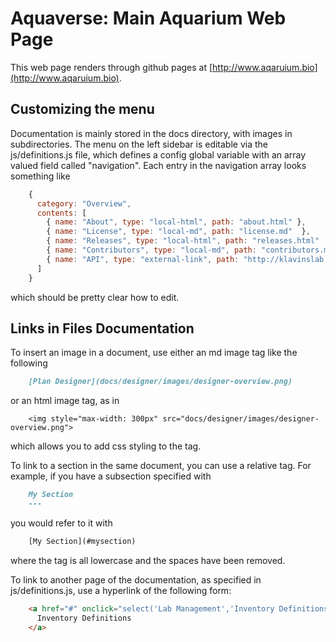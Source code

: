 Aquaverse: Main Aquarium Web Page
===

This web page renders through github pages at [http://www.aqaruium.bio](http://www.aqaruium.bio).

Customizing the menu
---
Documentation is mainly stored in the docs directory, with images in subdirectories.
The menu on the left sidebar is editable via the js/definitions.js file, which defines
a config global variable with an array valued field called "navigation". Each entry
in the navigation array looks something like
```javascript
    {
      category: "Overview",
      contents: [
        { name: "About", type: "local-html", path: "about.html" },
        { name: "License", type: "local-md", path: "license.md"  },
        { name: "Releases", type: "local-html", path: "releases.html"  },
        { name: "Contributors", type: "local-md", path: "contributors.md"  },
        { name: "API", type: "external-link", path: "http://klavinslab.org/aquarium/api/" },
      ]
    }
```
which should be pretty clear how to edit.

Links in Files Documentation
---
To insert an image in a document, use either an md image tag like the following
```markdown
    [Plan Designer](docs/designer/images/designer-overview.png)
```
or an html image tag, as in
```
    <img style="max-width: 300px" src="docs/designer/images/designer-overview.png">
```
which allows you to add css styling to the tag.

To link to a section in the same document, you can use a relative tag. For example,
if you have a subsection specified with
```markdown
    My Section
    ---
```
you would refer to it with
```html
    [My Section](#mysection)
```
where the tag is all lowercase and the spaces have been removed.

To link to another page of the documentation, as specified in js/definitions.js,
use a hyperlink of the following form:
```html
    <a href="#" onclick="select('Lab Management','Inventory Definitions')">
      Inventory Definitions
    </a>
```
